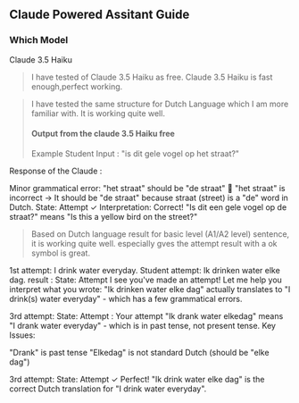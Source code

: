 ## Claude Powered Assitant Guide

### Which Model

Claude 3.5 Haiku

> I have tested of Claude 3.5 Haiku as free. Claude 3.5 Haiku is fast enough,perfect working.

> I have tested the same structure for Dutch Language which I am more familiar with. It is working quite well.
>
> #### Output from the claude 3.5 Haiku free
>
> Example Student Input : "is dit gele vogel op het straat?"

Response of the Claude :

Minor grammatical error: "het straat" should be "de straat"
🚨 "het straat" is incorrect → It should be "de straat" because straat (street) is a "de" word in Dutch.
State: Attempt ✓
Interpretation: Correct! "Is dit een gele vogel op de straat?" means "Is this a yellow bird on the street?"

> Based on Dutch language result for basic level (A1/A2 level) sentence, it is working quite well.
> especially gves the attempt result with a ok symbol is great.

1st attempt:
I drink water everyday.
Student attempt: Ik drinken water elke dag.
result :
State: Attempt
I see you've made an attempt! Let me help you interpret what you wrote:
"Ik drinken water elke dag" actually translates to "I drink(s) water everyday" - which has a few grammatical errors.

3rd attempt:
State: Attempt :
Your attempt "Ik drank water elkedag" means "I drank water everyday" - which is in past tense, not present tense.
Key Issues:

"Drank" is past tense
"Elkedag" is not standard Dutch (should be "elke dag")

3rd attempt:
State: Attempt ✓
Perfect! "Ik drink water elke dag" is the correct Dutch translation for "I drink water everyday".